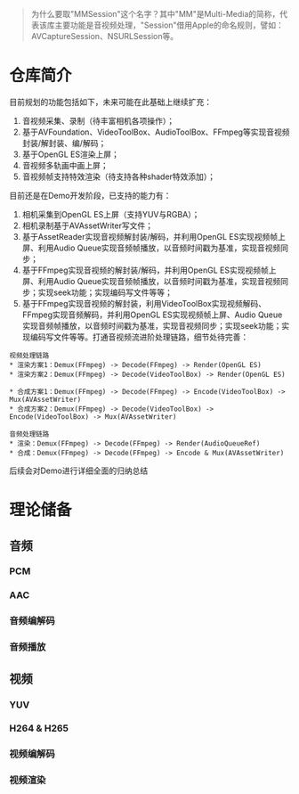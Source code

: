 >为什么要取"MMSession"这个名字？其中"MM"是Multi-Media的简称，代表该库主要功能是音视频处理，"Session"借用Apple的命名规则，譬如：AVCaptureSession、NSURLSession等。

# 仓库简介
目前规划的功能包括如下，未来可能在此基础上继续扩充：
1. 音视频采集、录制（待丰富相机各项操作）；
2. 基于AVFoundation、VideoToolBox、AudioToolBox、FFmpeg等实现音视频封装/解封装、编/解码；
3. 基于OpenGL ES渲染上屏；
4. 音视频多轨画中画上屏；
5. 音视频帧支持特效渲染（待支持各种shader特效添加）；

目前还是在Demo开发阶段，已支持的能力有：
1. 相机采集到OpenGL ES上屏（支持YUV与RGBA）；
2. 相机录制基于AVAssetWriter写文件；
3. 基于AssetReader实现音视频解封装/解码，并利用OpenGL ES实现视频帧上屏、利用Audio Queue实现音频帧播放，以音频时间戳为基准，实现音视频同步；
4. 基于FFmpeg实现音视频的解封装/解码，并利用OpenGL ES实现视频帧上屏、利用Audio Queue实现音频帧播放，以音频时间戳为基准，实现音视频同步；实现seek功能；实现编码写文件等等；
5. 基于FFmpeg实现音视频的解封装，利用VideoToolBox实现视频解码、FFmpeg实现音频解码，并利用OpenGL ES实现视频帧上屏、Audio Queue实现音频帧播放，以音频时间戳为基准，实现音视频同步；实现seek功能；实现编码写文件等等。打通音视频流进阶处理链路，细节处待完善：
```
视频处理链路
* 渲染方案1：Demux(FFmpeg) -> Decode(FFmpeg) -> Render(OpenGL ES)
* 渲染方案2：Demux(FFmpeg) -> Decode(VideoToolBox) -> Render(OpenGL ES)

* 合成方案1：Demux(FFmpeg) -> Decode(FFmpeg) -> Encode(VideoToolBox) -> Mux(AVAssetWriter)
* 合成方案2：Demux(FFmpeg) -> Decode(VideoToolBox) -> Encode(VideoToolBox) -> Mux(AVAssetWriter)
```

```
音频处理链路
* 渲染：Demux(FFmpeg) -> Decode(FFmpeg) -> Render(AudioQueueRef)
* 合成：Demux(FFmpeg) -> Decode(FFmpeg) -> Encode & Mux(AVAssetWriter)
```
                              
后续会对Demo进行详细全面的归纳总结

# 理论储备

## 音频
### PCM
### AAC
### 音频编解码
### 音频播放

## 视频
### YUV
### H264 & H265
### 视频编解码
### 视频渲染
